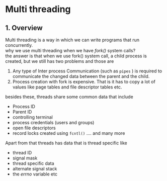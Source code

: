 # **Multi threading**

## **1\. Overview**

Multi threading is a way in which we can write programs that run concurrently.  
why we use multi threading when we have *fork()* system calls?  
the answer is that when we use fork() system call, a child process is created, but we still has two problems and those are

1.  Any type of Inter process Communication (such as `pipes` ) is required to communicate the changed data between the parent and the child.
2.  Process creation with fork is expensive. That is it has to copy a lot of values like page tables and file descriptor tables etc.

besides these, threads share some common data that include

- Process ID
- Parent ID
- controlling terminal
- process credentials (users and groups)
- open file descriptors
- record locks created using `fcntl()`      .... and many more


Apart from that threads has data that is thread specific like

- thread ID
- signal mask
- thread specific data
- alternate signal stack
- the *errno* variable      etc
